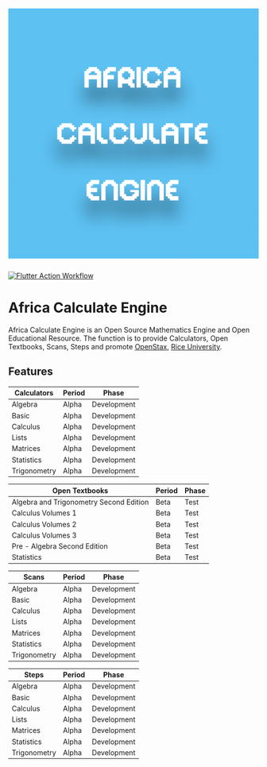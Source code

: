 [Rice]: https://www.rice.edu
[Stax]: https://openstax.org

<a href="https://github.com/AfricaTechnologies/AfricaCalculateEngine">
  <h1 align="center">
    <picture>
      <img src="https://github.com/AfricaTechnologies/AfricaCalculateEngine/blob/main/lib/assets/ACEPlayStore.png">
    </picture>
  </h1>
</a>

[![Flutter Action Workflow](https://github.com/AfricaTechnologies/AfricaCalculateEngine/actions/workflows/flutter.yml/badge.svg)](https://github.com/AfricaTechnologies/AfricaCalculateEngine/actions/workflows/flutter.yml)

# Africa Calculate Engine

Africa Calculate Engine is an Open Source Mathematics Engine and Open Educational Resource. The function is to provide Calculators, Open Textbooks, Scans, Steps and promote [OpenStax][Stax], [Rice University][Rice].

## Features
  
| Calculators  | Period | Phase       | 
|--------------|--------|-------------|
| Algebra      | Alpha  | Development |
| Basic        | Alpha  | Development |
| Calculus     | Alpha  | Development |
| Lists        | Alpha  | Development |
| Matrices     | Alpha  | Development |
| Statistics   | Alpha  | Development |
| Trigonometry | Alpha  | Development |

| Open Textbooks                          | Period | Phase | 
|-----------------------------------------|--------|-------|
| Algebra and Trigonometry Second Edition | Beta   | Test  |
| Calculus Volumes 1                      | Beta   | Test  |
| Calculus Volumes 2                      | Beta   | Test  |
| Calculus Volumes 3                      | Beta   | Test  |
| Pre - Algebra Second Edition            | Beta   | Test  |
| Statistics                              | Beta   | Test  |

| Scans        | Period | Phase       |
|--------------|--------|-------------|
| Algebra      | Alpha  | Development |
| Basic        | Alpha  | Development |
| Calculus     | Alpha  | Development |
| Lists        | Alpha  | Development |
| Matrices     | Alpha  | Development |
| Statistics   | Alpha  | Development |
| Trigonometry | Alpha  | Development |

| Steps        | Period | Phase       |
|--------------|--------|-------------|
| Algebra      | Alpha  | Development |
| Basic        | Alpha  | Development |
| Calculus     | Alpha  | Development |
| Lists        | Alpha  | Development |
| Matrices     | Alpha  | Development |
| Statistics   | Alpha  | Development |
| Trigonometry | Alpha  | Development |